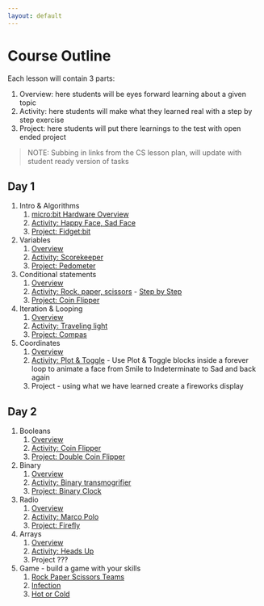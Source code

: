```yaml
---
layout: default
---
```


# Course Outline

Each lesson will contain 3 parts:
1. Overview: here students will be eyes forward learning about a given topic
1. Activity: here students will make what they learned real with a step by step exercise
1. Project: here students will put there learnings to the test with open ended project

> NOTE: Subbing in links from the CS lesson plan, will update with student ready version of tasks

## Day 1

1. Intro & Algorithms
    1. [micro:bit Hardware Overview](https://makecode.microbit.org/courses/csintro/algorithms/overview)
    1. [Activity: Happy Face, Sad Face](https://makecode.microbit.org/courses/csintro/algorithms/activity)
    1. [Project: Fidget:bit](https://makecode.microbit.org/courses/csintro/algorithms/project)
1. Variables
    1. [Overview](https://makecode.microbit.org/courses/csintro/variables/overview)
    1. [Activity: Scorekeeper](https://makecode.microbit.org/courses/csintro/variables/activity)
    1. [Project: Pedometer](https://makecode.microbit.org/courses/csintro/variables/project)
1. Conditional statements
    1. [Overview](https://makecode.microbit.org/courses/csintro/conditionals)
    1. [Activity: Rock, paper, scissors](https://makecode.microbit.org/courses/csintro/conditionals/activity) - [Step by Step](https://makecode.microbit.org/projects/rock-paper-scissors)
    1. [Project: Coin Flipper](https://makecode.microbit.org/projects/coin-flipper)
1. Iteration & Looping
    1. [Overview](https://makecode.microbit.org/courses/csintro/iteration/overview)
    1. [Activity: Traveling light](https://makecode.microbit.org/courses/csintro/iteration/activity)
    1. [Project: Compas](https://makecode.microbit.org/projects/compass)
1. Coordinates
    1. [Overview](https://makecode.microbit.org/courses/csintro/coordinates/overview)
    1. [Activity: Plot & Toggle](https://makecode.microbit.org/courses/csintro/coordinates/activity) - Use Plot & Toggle blocks inside a forever loop to animate a face from Smile to Indeterminate to Sad and back again
    1. Project - using what we have learned create a fireworks display

## Day 2
1. Booleans
    1. [Overview](https://makecode.microbit.org/courses/csintro/booleans/overview)
    1. [Activity: Coin Flipper](https://makecode.microbit.org/projects/coin-flipper)
    1. [Project: Double Coin Flipper](https://makecode.microbit.org/courses/csintro/booleans/activity)
1. Binary
    1. [Overview](https://makecode.microbit.org/courses/csintro/binary/overview)
    1. [Activity: Binary transmogrifier](https://makecode.microbit.org/courses/csintro/binary/activity)
    1. [Project: Binary Clock](https://makecode.microbit.org/courses/csintro/binary/project)
1. Radio
    1. [Overview](https://makecode.microbit.org/courses/csintro/radio)
    1. [Activity: Marco Polo](https://makecode.microbit.org/courses/csintro/radio/activity)
    1. [Project: Firefly](https://makecode.microbit.org/projects/fireflies)
1. Arrays
    1. [Overview](https://makecode.microbit.org/courses/csintro/arrays)
    1. [Activity: Heads Up](https://makecode.microbit.org/courses/csintro/arrays/activity)
    1. Project ???
1. Game - build a game with your skills
    1. [Rock Paper Scissors Teams](https://makecode.microbit.org/projects/rps-teams)
    1. [Infection](https://makecode.microbit.org/projects/infection)
    1. [Hot or Cold](https://makecode.microbit.org/projects/hot-or-cold)

